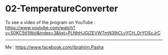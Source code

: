 # 02-TemperatureConverter


To see a video of the program on YouTube :
https://www.youtube.com/watch?v=S0KC5tI1WoI&index=3&list=PLNhHJGjZEVWTmN39iCLyYCH_OrYOScJrC

---------
Me : https://www.facebook.com/Ibrahiim.Pasha
